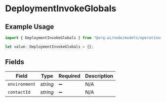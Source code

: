 # DeploymentInvokeGlobals

## Example Usage

```typescript
import { DeploymentInvokeGlobals } from "@orq-ai/node/models/operations";

let value: DeploymentInvokeGlobals = {};
```

## Fields

| Field              | Type               | Required           | Description        |
| ------------------ | ------------------ | ------------------ | ------------------ |
| `environment`      | *string*           | :heavy_minus_sign: | N/A                |
| `contactId`        | *string*           | :heavy_minus_sign: | N/A                |